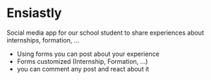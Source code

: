 # Ensiastly
Social media app for our school student to share experiences about internships, formation, ...

- Using forms you can post about your experience
- Forms customized (Internship, Formation, ...)
- you can comment any post and react about it
